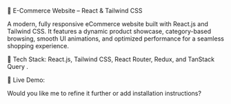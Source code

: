  🛒 E-Commerce Website – React & Tailwind CSS

A modern, fully responsive eCommerce website built with React.js and Tailwind CSS. It features a dynamic product showcase, category-based browsing, smooth UI animations, and optimized performance for a seamless shopping experience.

🚀 Tech Stack: React.js, Tailwind CSS, React Router, Redux, and TanStack Query .

🔗 Live Demo: 

Would you like me to refine it further or add installation instructions?
